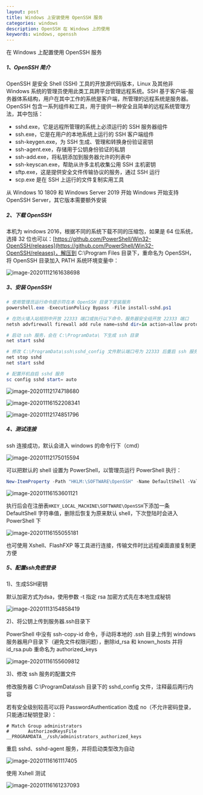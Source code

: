 ```yaml
---
layout: post
title: Windows 上安装使用 OpenSSH 服务
categories: windows
description: OpenSSH 在 Windows 上的使用
keywords: windows, openssh
---
```


在 Windows 上配置使用 OpenSSH 服务

##### 1、OpenSSH 简介

OpenSSH 是安全 Shell (SSH) 工具的开放源代码版本，Linux 及其他非 Windows 系统的管理员使用此类工具跨平台管理远程系统。SSH 基于客户端-服务器体系结构，用户在其中工作的系统是客户端，所管理的远程系统是服务器。 OpenSSH 包含一系列组件和工具，用于提供一种安全且简单的远程系统管理方法，其中包括：

- sshd.exe，它是远程所管理的系统上必须运行的 SSH 服务器组件
- ssh.exe，它是在用户的本地系统上运行的 SSH 客户端组件
- ssh-keygen.exe，为 SSH 生成、管理和转换身份验证密钥
- ssh-agent.exe，存储用于公钥身份验证的私钥
- ssh-add.exe，将私钥添加到服务器允许的列表中
- ssh-keyscan.exe，帮助从许多主机收集公用 SSH 主机密钥
- sftp.exe，这是提供安全文件传输协议的服务，通过 SSH 运行
- scp.exe 是在 SSH 上运行的文件复制实用工具

从 Windows 10 1809 和 Windows Server 2019 开始 Windows 开始支持 OpenSSH Server，其它版本需要额外安装

##### 2、下载 OpenSSH

本机为 windows 2016，根据不同的系统下载不同的压缩包，如果是 64 位系统，选择 32 位也可以：[https://github.com/PowerShell/Win32-OpenSSH/releases](https://github.com/PowerShell/Win32-OpenSSH/releases)，解压到 C:\Program Files 目录下，重命名为 OpenSSH，将 OpenSSH 目录加入 PATH 系统环境变量中：

![image-20201112161638698](https://cdn.jsdelivr.net/gh/FlyNine/cloudimage/win/image-20201112161638698.png)

##### 3、安装 OpenSSH

```powershell
# 使用管理员运行命令提示符在本 OpenSSH 目录下安装服务
powershell.exe -ExecutionPolicy Bypass -File install-sshd.ps1

# 在防火墙入站规则中开放 22333 端口或执行以下命令，服务器安全组开放 22333 端口
netsh advfirewall firewall add rule name=sshd dir=in action=allow protocol=TCP localport=22333

# 启动 ssh 服务，会在 C:\ProgramData\ 下生成 ssh 目录
net start sshd

# 修改 C:\ProgramData\ssh\sshd_config 文件默认端口号为 22333 后重启 ssh 服务
net stop sshd
net start sshd

# 配置开机自启 sshd 服务
sc config sshd start= auto
```

![image-20201112174718680](https://cdn.jsdelivr.net/gh/FlyNine/cloudimage/win/image-20201112175015594.png)

![image-20201116152208341](https://cdn.jsdelivr.net/gh/FlyNine/cloudimage/win/image-20201112174718680.png)

![image-20201112174851796](https://cdn.jsdelivr.net/gh/FlyNine/cloudimage/win/image-20201116152208341.png)

##### 4、测试连接

ssh 连接成功，默认会进入 windows 的命令行下（cmd）

![image-20201112175015594](https://cdn.jsdelivr.net/gh/FlyNine/cloudimage/win/image-20201116153601121.png)

可以把默认的 shell 设置为 PowerShell，以管理员运行 PowerShell 执行：

```powershell
New-ItemProperty -Path "HKLM:\SOFTWARE\OpenSSH" -Name DefaultShell -Value "C:\Windows\System32\WindowsPowerShell\v1.0\powershell.exe" -PropertyType String -Force
```

![image-20201116153601121](https://cdn.jsdelivr.net/gh/FlyNine/cloudimage/win/image-20201116154738862.png)

执行后会在注册表`HKEY_LOCAL_MACHINE\SOFTWARE\OpenSSH`下添加一条 DefaultShell 字符串值，删除后恢复为原来默认 shell，下次登陆时会进入 PowerShell 下

![image-20201116155055181](https://cdn.jsdelivr.net/gh/FlyNine/cloudimage/win/image-20201116155055181.png)

也可使用 Xshell、FlashFXP 等工具进行连接，传输文件时比远程桌面直接复制更方便

##### 5、配置ssh免密登录

1)、生成SSH密钥

默认加密方式为dsa，使用参数 -t 指定 rsa 加密方式先在本地生成秘钥

![image-20201113154858419](https://cdn.jsdelivr.net/gh/FlyNine/cloudimage/win/image-20201113154858419.png)

2)、将公钥上传到服务器.ssh目录下

PowerShell 中没有 ssh-copy-id 命令，手动将本地的 .ssh 目录上传到 windows 服务器用户目录下（避免文件权限问题），删除id_rsa 和 known_hosts 并将 id_rsa.pub 重命名为 authorized_keys

![image-20201116155609812](https://cdn.jsdelivr.net/gh/FlyNine/cloudimage/win/image-20201116155609812.png)

3)、修改 ssh 服务的配置文件

修改服务器 C:\ProgramData\ssh 目录下的 sshd_config 文件，注释最后两行内容

若有安全级别较高可以将 PasswordAuthentication 改成 no（不允许密码登录，只能通过秘钥登录）：

```
# Match Group administrators
#       AuthorizedKeysFile __PROGRAMDATA__/ssh/administrators_authorized_keys
```

重启 sshd、sshd-agent 服务，并将启动类型改为自动

![image-20201116161117405](https://cdn.jsdelivr.net/gh/FlyNine/cloudimage/win/image-20201116161117405.png)

使用 Xshell 测试

![image-20201116161237093](https://cdn.jsdelivr.net/gh/FlyNine/cloudimage/win/image-20201116161237093.png)
